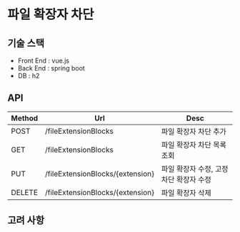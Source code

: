 # 파일 확장자 차단
## 기술 스택
* Front End : vue.js
* Back End : spring boot
* DB : h2

## API
|Method|Url| Desc                    |
|---|---|-------------------------|
|POST|/fileExtensionBlocks| 파일 확장자 차단 추가            |
|GET|/fileExtensionBlocks| 파일 확장자 차단 목록 조회         |
|PUT|/fileExtensionBlocks/{extension}| 파일 확장자 수정, 고정 차단 확장자 수정 |
|DELETE|/fileExtensionBlocks/{extension}| 파일 확장자 삭제|

## 고려 사항

